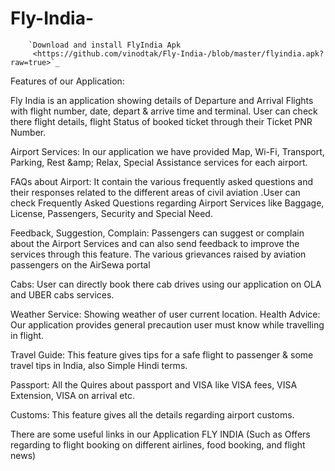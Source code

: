 # Fly-India-
  
        `Download and install FlyIndia Apk 
         <https://github.com/vinodtak/Fly-India-/blob/master/flyindia.apk?raw=true>`_

Features of our Application:

Fly India is an application showing details of Departure and Arrival Flights with flight number, date, depart & arrive time and terminal. User can check there flight details, flight Status of booked ticket through their Ticket PNR Number.

Airport Services: In our application we have provided Map, Wi-Fi, Transport, Parking, Rest &amp;amp; Relax, Special Assistance services for each airport.

FAQs about Airport: It contain the various frequently asked questions and their responses related to the different areas of civil aviation .User can check Frequently Asked Questions regarding Airport Services like Baggage, License, Passengers, Security and Special Need. 

Feedback, Suggestion, Complain: Passengers can suggest or complain about the Airport Services and can also send feedback to improve the services through this feature. The various grievances raised by aviation passengers on the AirSewa portal 

Cabs: User can directly book there cab drives using our application on OLA and UBER cabs services.

Weather Service: Showing weather of user current location. Health Advice: Our application provides general precaution user must know while travelling in flight.

Travel Guide: This feature gives tips for a safe flight to passenger & some travel tips in India, also Simple Hindi terms. 

Passport: All the Quires about passport and VISA like VISA fees, VISA Extension, VISA on arrival etc.

Customs: This feature gives all the details regarding airport customs.


There are some useful links in our Application FLY INDIA (Such as Offers regarding to flight booking on different airlines, food booking, and flight news)

